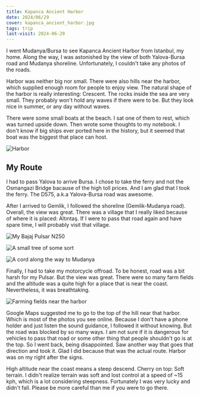 ```yaml
---
title: Kapanca Ancient Harbor
date: 2024/06/29
cover: kapanca_ancient_harbor.jpg
tags: trip
last-visit: 2024-06-29
---
```


I went Mudanya/Bursa to see Kapanca Ancient Harbor from Istanbul, my home. Along
the way, I was astonished by the view of both Yalova-Bursa road and Mudanya
shoreline. Unfortunately, I couldn't take any photos of the roads.

Harbor was neither big nor small. There were also hills near the harbor, which
supplied enough room for people to enjoy view. The natural shape of the harbor
is really interesting: Crescent. The rocks inside the sea are very small. They
probably won't hold any waves if there were to be. But they look nice in summer,
or any day without waves.

There were some small boats at the beach. I sat one of them to rest, which was
turned upside down. Then wrote some thoughts to my notebook. I don't know if big
ships ever ported here in the history, but it seemed that boat was the biggest
that place can host.

![Harbor](/posts/travel-logs/kapanca-ancient-harbor/kapanca_ancient_harbor.jpg)

## My Route

<!-- <div class="iframeWrapper">
<iframe
  src="https://www.google.com/maps/d/embed?mid=1hPVsElztd-G8p_ve0AY__WdqCNmMwcU&ehbc=2E312F">
</iframe>
</div> -->

I had to pass Yalova to arrive Bursa. I chose to take the ferry and not the
Osmangazi Bridge bacause of the high toll prices. And I am glad that I took the
ferry. The D575, a.k.a Yalova-Bursa road was awesome.

After I arrived to Gemlik, I followed the shoreline (Gemlik-Mudanya road).
Overall, the view was great. There was a village that I really liked because of
where it is placed: Altıntaş. If I were to pass that road again and have spare
time, I will probably visit that village.

![My Bajaj Pulsar N250](/posts/travel-logs/kapanca-ancient-harbor/20240629_162501.jpg)

![A small tree of some sort](/posts/travel-logs/kapanca-ancient-harbor/20240629_162234.jpg)

![A cord along the way to Mudanya](/posts/travel-logs/kapanca-ancient-harbor/20240629_162441.jpg)

Finally, I had to take my motorcycle offroad. To be honest, road was a bit harsh
for my Pulsar. But the view was great. There were so many farm fields and the
altitude was a quite high for a place that is near the coast. Nevertheless, it
was breathtaking.

![Farming fields near the harbor](/posts/travel-logs/kapanca-ancient-harbor/20240629_182436.jpg)

Google Maps suggested me to go to the top of the hill near that harbor. Which is
most of the photos you see online. Because I don't have a phone holder and just
listen the sound guidance, I followed it without knowing. But the road was
blocked by so many ways. I am not sure if it is dangerous for vehicles to pass
that road or some other thing that people shouldn't go is at the top. So I went
back, being disappointed. Saw another way that goes that direction and took it.
Glad I did because that was the actual route. Harbor was on my right after the
signs.

High altitude near the coast means a steep descend. Cherry on top: Soft terrain.
I didn't realize terrain was soft and lost control at a speed of ~15 kph, which
is a lot considering steepness. Fortunately I was very lucky and didn't fall.
Please be more careful than me if you were to go there.
